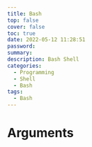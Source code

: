 ```yaml
---
title: Bash
top: false
cover: false
toc: true
date: 2022-05-12 11:28:51
password:
summary:
description: Bash Shell
categories:
  - Programming
  - Shell
  - Bash
tags:
  - Bash
---
```


# Arguments
